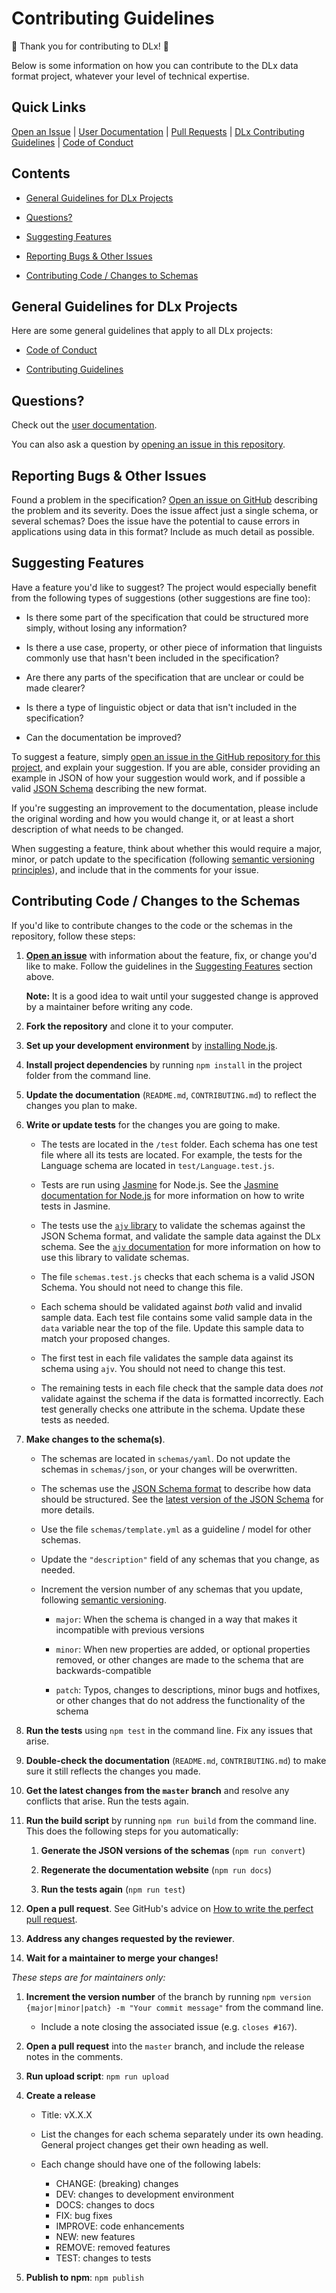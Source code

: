 # Contributing Guidelines

:star2: Thank you for contributing to DLx! :star2:

Below is some information on how you can contribute to the DLx data format project, whatever your level of technical expertise.

## Quick Links

[Open an Issue][8] | [User Documentation][3] | [Pull Requests](#contributing-code--changes-to-the-schemas) | [DLx Contributing Guidelines][1] | [Code of Conduct][2]

## Contents

* [General Guidelines for DLx Projects](#general-guidelines-for-dlx-projects)

* [Questions?](#questions)

* [Suggesting Features](#suggesting-features)

* [Reporting Bugs & Other Issues](#reporting-bugs--other-issues)

* [Contributing Code / Changes to Schemas](#contributing-code--changes-to-the-schemas)

## General Guidelines for DLx Projects

Here are some general guidelines that apply to all DLx projects:

* [Code of Conduct][2]

* [Contributing Guidelines][1]

## Questions?

Check out the [user documentation][3].

You can also ask a question by [opening an issue in this repository][8].

## Reporting Bugs & Other Issues

Found a problem in the specification? [Open an issue on GitHub][8] describing the problem and its severity. Does the issue affect just a single schema, or several schemas? Does the issue have the potential to cause errors in applications using data in this format? Include as much detail as possible.

## Suggesting Features

Have a feature you'd like to suggest? The project would especially benefit from the following types of suggestions (other suggestions are fine too):

  - Is there some part of the specification that could be structured more simply, without losing any information?

  - Is there a use case, property, or other piece of information that linguists commonly use that hasn't been included in the specification?

  - Are there any parts of the specification that are unclear or could be made clearer?

  - Is there a type of linguistic object or data that isn't included in the specification?

  - Can the documentation be improved?

To suggest a feature, simply [open an issue in the GitHub repository for this project][8], and explain your suggestion. If you are able, consider providing an example in JSON of how your suggestion would work, and if possible a valid [JSON Schema][5] describing the new format.

If you're suggesting an improvement to the documentation, please include the original wording and how you would change it, or at least a short description of what needs to be changed.

When suggesting a feature, think about whether this would require a major, minor, or patch update to the specification (following [semantic versioning principles][6]), and include that in the comments for your issue.

## Contributing Code / Changes to the Schemas

If you'd like to contribute changes to the code or the schemas in the repository, follow these steps:

1. **[Open an issue][8]** with information about the feature, fix, or change you'd like to make. Follow the guidelines in the [Suggesting Features](#suggesting-features) section above.

    **Note:** It is a good idea to wait until your suggested change is approved by a maintainer before writing any code.

1. **Fork the repository** and clone it to your computer.

1. **Set up your development environment** by [installing Node.js][4].

1. **Install project dependencies** by running `npm install` in the project folder from the command line.

1. **Update the documentation** (`README.md`, `CONTRIBUTING.md`) to reflect the changes you plan to make.

1. **Write or update tests** for the changes you are going to make.

    - The tests are located in the `/test` folder. Each schema has one test file where all its tests are located. For example, the tests for the Language schema are located in `test/Language.test.js`.

    - Tests are run using [Jasmine][9] for Node.js. See the [Jasmine documentation for Node.js][10] for more information on how to write tests in Jasmine.

    - The tests use the [`ajv` library][7] to validate the schemas against the JSON Schema format, and validate the sample data against the DLx schema. See the [`ajv` documentation][7] for more information on how to use this library to validate schemas.

    - The file `schemas.test.js` checks that each schema is a valid JSON Schema. You should not need to change this file.

    - Each schema should be validated against *both* valid and invalid sample data. Each test file contains some valid sample data in the `data` variable near the top of the file. Update this sample data to match your proposed changes.

    - The first test in each file validates the sample data against its schema using `ajv`. You should not need to change this test.

    - The remaining tests in each file check that the sample data does *not* validate against the schema if the data is formatted incorrectly. Each test generally checks one attribute in the schema. Update these tests as needed.

1. **Make changes to the schema(s)**.

    - The schemas are located in `schemas/yaml`. Do not update the schemas in `schemas/json`, or your changes will be overwritten.

    - The schemas use the [JSON Schema format][5] to describe how data should be structured. See the [latest version of the JSON Schema][11] for more details.

    - Use the file `schemas/template.yml` as a guideline / model for other schemas.

    - Update the `"description"` field of any schemas that you change, as needed.

    - Increment the version number of any schemas that you update, following [semantic versioning][6].

        - `major`: When the schema is changed in a way that makes it incompatible with previous versions

        - `minor`: When new properties are added, or optional properties removed, or other changes are made to the schema that are backwards-compatible

        - `patch`: Typos, changes to descriptions, minor bugs and hotfixes, or other changes that do not address the functionality of the schema

1. **Run the tests** using `npm test` in the command line. Fix any issues that arise.

1. **Double-check the documentation** (`README.md`, `CONTRIBUTING.md`) to make sure it still reflects the changes you made.

1. **Get the latest changes from the `master` branch** and resolve any conflicts that arise. Run the tests again.

1. **Run the build script** by running `npm run build` from the command line. This does the following steps for you automatically:

    1. **Generate the JSON versions of the schemas** (`npm run convert`)

    1. **Regenerate the documentation website** (`npm run docs`)

    1. **Run the tests again** (`npm run test`)

1. **Open a pull request**. See GitHub's advice on [How to write the perfect pull request][12].

1. **Address any changes requested by the reviewer**.

1. **Wait for a maintainer to merge your changes!**

_These steps are for maintainers only:_

1. **Increment the version number** of the branch by running `npm version {major|minor|patch} -m "Your commit message"` from the command line.

    - Include a note closing the associated issue (e.g. `closes #167`).

1. **Open a pull request** into the `master` branch, and include the release notes in the comments.

1. **Run upload script**: `npm run upload`

1. **Create a release**

    - Title: vX.X.X

    - List the changes for each schema separately under its own heading. General project changes get their own heading as well.

    - Each change should have one of the following labels:

        - CHANGE: (breaking) changes
        - DEV: changes to development environment
        - DOCS: changes to docs
        - FIX: bug fixes
        - IMPROVE: code enhancements
        - NEW: new features
        - REMOVE: removed features
        - TEST: changes to tests

1. **Publish to npm**: `npm publish`

[1]: https://github.com/digitallinguistics/digitallinguistics.github.io/blob/master/CONTRIBUTING.md
[2]: https://github.com/digitallinguistics/digitallinguistics.github.io/blob/master/CODE_OF_CONDUCT.md
[3]: https://digitallinguistics.github.io/spec/
[4]: https://nodejs.org/en/
[5]: http://json-schema.org/
[6]: http://semver.org/
[7]: https://www.npmjs.com/package/ajv
[8]: https://github.com/digitallinguistics/spec/issues/new
[9]: https://jasmine.github.io/
[10]: https://jasmine.github.io/setup/nodejs.html
[11]: http://json-schema.org/latest/json-schema-validation.html
[12]: https://blog.github.com/2015-01-21-how-to-write-the-perfect-pull-request/
